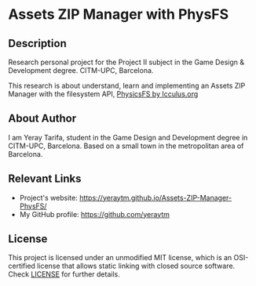 # Assets ZIP Manager with PhysFS

## Description
Research personal project for the Project II subject in the Game Design & Development degree. CITM-UPC, Barcelona.

This research is about understand, learn and implementing an Assets ZIP Manager with the filesystem API, [PhysicsFS by Icculus.org](https://icculus.org/physfs/)

## About Author
I am Yeray Tarifa, student in the Game Design and Development degree in CITM-UPC, Barcelona. Based on a small town in the metropolitan area of Barcelona.


## Relevant Links
- Project's website: https://yeraytm.github.io/Assets-ZIP-Manager-PhysFS/
- My GitHub profile: https://github.com/yeraytm

## License

This project is licensed under an unmodified MIT license, which is an OSI-certified license that allows static linking with closed source software. Check [LICENSE](LICENSE) for further details.
